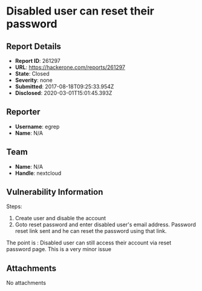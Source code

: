 # Disabled user can reset their password  

## Report Details
- **Report ID**: 261297
- **URL**: https://hackerone.com/reports/261297
- **State**: Closed
- **Severity**: none
- **Submitted**: 2017-08-18T09:25:33.954Z
- **Disclosed**: 2020-03-01T15:01:45.393Z

## Reporter
- **Username**: egrep
- **Name**: N/A

## Team
- **Name**: N/A
- **Handle**: nextcloud

## Vulnerability Information

Steps:
1) Create user and disable the account
2) Goto reset password and enter disabled user's email address. Password reset link sent and he can reset the password using that link.
 
The point is : Disabled user can still access their account via reset password page. This is a very minor issue

## Attachments
No attachments
